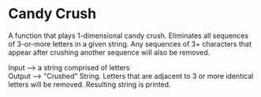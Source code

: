 # Candy Crush
A function that plays 1-dimensional candy crush. 
Eliminates all sequences of 3-or-more letters in a given string. 
Any sequences of 3+ characters that appear after crushing another sequence will also be removed.

Input --> a string comprised of letters <br>
Output --> "Crushed" String. Letters that are adjacent to 3 or more identical letters will be removed. Resulting string is printed.
